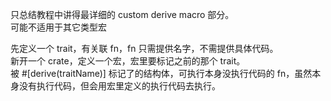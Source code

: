 只总结教程中讲得最详细的 custom derive macro 部分。  
可能不适用于其它类型宏

先定义一个 trait，有关联 fn，fn 只需提供名字，不需提供具体代码。  
新开一个 crate，定义一个宏，宏里要标记之前的那个 trait。  
被 #[derive(traitName)] 标记了的结构体，可执行本身没执行代码的 fn，虽然本身没有执行代码，但会用宏里定义的执行代码去执行。
